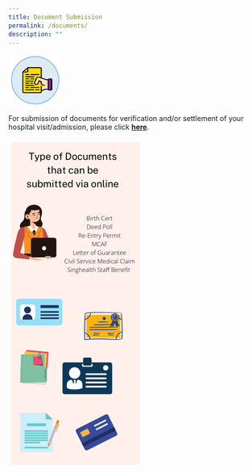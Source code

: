 ```yaml
---
title: Document Submission
permalink: /documents/
description: ""
---
```

<img src="images/doc.png" style="vertical-align: middle; max-width: 19%; margin: 5px;">

For submission of documents for verification and/or settlement of your hospital visit/admission, please click **[here](https://form.gov.sg/63071bcc2c1e9100137c16e0)**.
<br><br>
  <img src="images/doc-submission-info.png" style="vertical-align: middle; max-width: 350px; margin: 5px;">